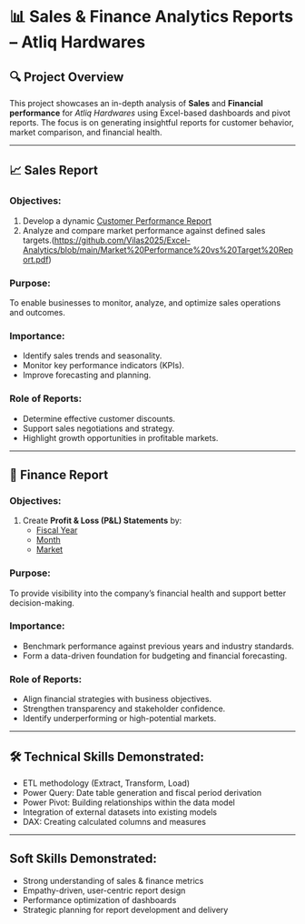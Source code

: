 # 📊 Sales & Finance Analytics Reports – Atliq Hardwares

## 🔍 Project Overview

This project showcases an in-depth analysis of **Sales** and **Financial performance** for *Atliq Hardwares* using Excel-based dashboards and pivot reports. The focus is on generating insightful reports for customer behavior, market comparison, and financial health.

---

## 📈 Sales Report

###  Objectives:
1. Develop a dynamic [Customer Performance Report](https://github.com/Vilas2025/Excel-Analytics/blob/main/Customer%20Performance%20Report.pdf)
2. Analyze and compare market performance against defined sales targets.(https://github.com/Vilas2025/Excel-Analytics/blob/main/Market%20Performance%20vs%20Target%20Report.pdf)

###  Purpose:
To enable businesses to monitor, analyze, and optimize sales operations and outcomes.

###  Importance:
- Identify sales trends and seasonality.
- Monitor key performance indicators (KPIs).
- Improve forecasting and planning.

###  Role of Reports:
- Determine effective customer discounts.
- Support sales negotiations and strategy.
- Highlight growth opportunities in profitable markets.

---

## 💼 Finance Report

###  Objectives:
1. Create **Profit & Loss (P&L) Statements** by:
   - [Fiscal Year](https://github.com/Vilas2025/Excel-Analytics/blob/main/P%26L%20Statement%20by%20Fiscal%20Year.pdf)
   - [Month](https://github.com/Vilas2025/Excel-Analytics/blob/main/P%26L%20Statement%20by%20Months.pdf)
   - [Market](https://github.com/Vilas2025/Excel-Analytics/blob/main/P%26L%20Statement%20by%20Markets.pdf)

###  Purpose:
To provide visibility into the company’s financial health and support better decision-making.

###  Importance:
- Benchmark performance against previous years and industry standards.
- Form a data-driven foundation for budgeting and financial forecasting.

###  Role of Reports:
- Align financial strategies with business objectives.
- Strengthen transparency and stakeholder confidence.
- Identify underperforming or high-potential markets.

---

## 🛠️ Technical Skills Demonstrated:
-  ETL methodology (Extract, Transform, Load)
-  Power Query: Date table generation and fiscal period derivation
-  Power Pivot: Building relationships within the data model
- Integration of external datasets into existing models
-  DAX: Creating calculated columns and measures

---

##  Soft Skills Demonstrated:
-  Strong understanding of sales & finance metrics
-  Empathy-driven, user-centric report design
-  Performance optimization of dashboards
-  Strategic planning for report development and delivery
